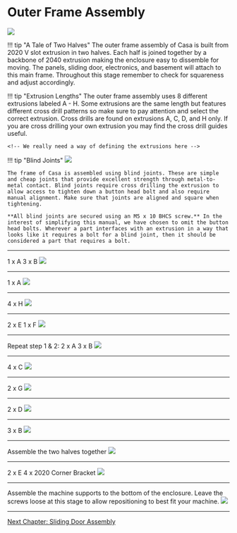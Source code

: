 # Outer Frame Assembly

![](../img/10_1.png)

!!! tip "A Tale of Two Halves"
    The outer frame assembly of Casa is built from 2020 V slot extrusion in two halves. Each half is joined together by a backbone of 2040 extrusion making the enclosure easy to dissemble for moving. The panels, sliding door, electronics, and basement will attach to this main frame. Throughout this stage remember to check for squareness and adjust accordingly.

!!! tip "Extrusion Lengths"
    The outer frame assembly uses 8 different extrusions labeled A - H. Some extrusions are the same length but features different cross drill patterns so make sure to pay attention and select the correct extrusion. Cross drills are found on extrusions A, C, D, and H only. If you are cross drilling your own extrusion you may find the cross drill guides useful.

    <!-- We really need a way of defining the extrusions here -->

!!! tip "Blind Joints"
    ![](../img/10_blind_joints.jpg)

    The frame of Casa is assembled using blind joints. These are simple and cheap joints that provide excellent strength through metal-to-metal contact. Blind joints require cross drilling the extrusion to allow access to tighten down a button head bolt and also require manual alignment. Make sure that joints are aligned and square when tightening.

    **All blind joints are secured using an M5 x 10 BHCS screw.** In the interest of simplifying this manual, we have chosen to omit the button head bolts. Wherever a part interfaces with an extrusion in a way that looks like it requires a bolt for a blind joint, then it should be considered a part that requires a bolt.

---

1 x A
3 x B
![](../img/10_s1.png)

---

1 x A
![](../img/10_s2.png)

---

4 x H
![](../img/10_s3.png)

---

2 x E
1 x F
![](../img/10_s4.png)

---

Repeat step 1 & 2:
2 x A
3 x B
![](../img/10_s5.png)

---

4 x C
![](../img/10_s6.png)

---

2 x G
![](../img/10_s7.png)

---

2 x D
![](../img/10_s8.png)

---

3 x B
![](../img/10_s9.png)

---

Assemble the two halves together
![](../img/10_s10.png)

---

2 x E
4 x 2020 Corner Bracket
![](../img/10_s11.png)

---

Assemble the machine supports to the bottom of the enclosure. Leave the screws loose at this stage to allow repositioning to best fit your machine.
![](../img/10_s12.png)

---

[Next Chapter: Sliding Door Assembly](./30_sliding_door_assembly.md)
